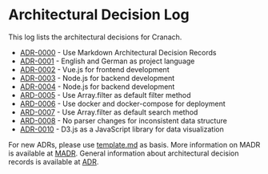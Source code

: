 # Architectural Decision Log

This log lists the architectural decisions for Cranach.

<!-- adrlog -- Regenerate the content by using "adr-log -i". You can install it via "npm install -g adr-log" -->

- [ADR-0000](0000-use-markdown-architectural-decision-records.md) - Use Markdown Architectural Decision Records
- [ADR-0001](0001-project-language.md) - English and German as project language
- [ADR-0002](0002-frontend-technology.md) - Vue.js for frontend development
- [ADR-0003](0003-backend-technology.md) - Node.js for backend development
- [ADR-0004](0004-backend-logging.md) - Node.js for backend development
- [ARD-0005](0005-filtering.md) - Use Array.filter as default filter method
- [ARD-0006](0006-deployment.md) - Use docker and docker-compose for deployment
- [ARD-0007](0007-searching.md) - Use Array.filter as default search method
- [ARD-0008](0008-backend-parser-for-category-data.md) - No parser changes for inconsistent data structure
- [ADR-0010](0010-frontend-data-visualization.md) - D3.js as a JavaScript library for data visualization


<!-- adrlogstop -->

For new ADRs, please use [template.md](template.md) as basis.
More information on MADR is available at [MADR](https://adr.github.io/madr/).
General information about architectural decision records is available at [ADR](https://adr.github.io/madr/).

